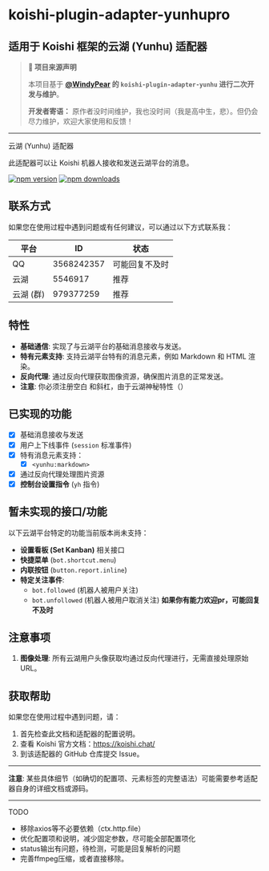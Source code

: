 # koishi-plugin-adapter-yunhupro

## 适用于 Koishi 框架的云湖 (Yunhu) 适配器

> **📢 项目来源声明**
> 
> 本项目基于 **[@WindyPear](https://github.com/WindyPear-Team/koishi-plugin-adapter-yunhu) 的 `koishi-plugin-adapter-yunhu` 进行二次开发与维护**。
>
> **开发者寄语：**
> 原作者没时间维护，我也没时间（我是高中生，悲）。但仍会尽力维护，欢迎大家使用和反馈！

---

云湖 (Yunhu) 适配器

此适配器可以让 Koishi 机器人接收和发送云湖平台的消息。

[![npm version](https://img.shields.io/npm/v/koishi-plugin-adapter-yunhupro)](https://www.npmjs.com/package/koishi-plugin-adapter-yunhupro)
[![npm downloads](https://img.shields.io/npm/dt/koishi-plugin-adapter-yunhupro)](https://www.npmjs.com/package/koishi-plugin-adapter-yunhupro)

## 联系方式

如果您在使用过程中遇到问题或有任何建议，可以通过以下方式联系我：

| 平台      | ID         | 状态           |
| --------- | ---------- | -------------- |
| QQ        | 3568242357 | 可能回复不及时 |
| 云湖      | 5546917    | 推荐           |
| 云湖 (群) | 979377259  | 推荐           |


## 特性

-   **基础通信**: 实现了与云湖平台的基础消息接收与发送。
-   **特有元素支持**: 支持云湖平台特有的消息元素，例如 Markdown 和 HTML 渲染。
-   **反向代理**: 通过反向代理获取图像资源，确保图片消息的正常发送。
-   **注意**: 你必须注册空白 和斜杠，由于云湖神秘特性（）

## 已实现的功能

-   [x] 基础消息接收与发送
-   [x] 用户上下线事件 (`session` 标准事件)
-   [x] 特有消息元素支持：
    -   [x] `<yunhu:markdown>`
-   [x] 通过反向代理处理图片资源
-   [x] **控制台设置指令** (`yh` 指令)

## 暂未实现的接口/功能

以下云湖平台特定的功能当前版本尚未支持：

-   **设置看板 (Set Kanban)** 相关接口
-   **快捷菜单** (`bot.shortcut.menu`)
-   **内联按钮** (`button.report.inline`)
-   **特定关注事件**:
    -   `bot.followed` (机器人被用户关注)
    -   `bot.unfollowed` (机器人被用户取消关注)
**如果你有能力欢迎pr，可能回复不及时**
## 注意事项

1.  **图像处理**: 所有云湖用户头像获取均通过反向代理进行，无需直接处理原始 URL。

## 获取帮助

如果您在使用过程中遇到问题，请：
1.  首先检查此文档和适配器的配置说明。
2.  查看 Koishi 官方文档：https://koishi.chat/
3.  到该适配器的 GitHub 仓库提交 Issue。

---

**注意**: 某些具体细节（如确切的配置项、元素标签的完整语法）可能需要参考适配器自身的详细文档或源码。


---

TODO

- 移除axios等不必要依赖（ctx.http.file）
- 优化配置项和说明，减少固定参数，尽可能全部配置项化
- status输出有问题，待检测，可能是回复解析的问题
- 完善ffmpeg压缩，或者直接移除。